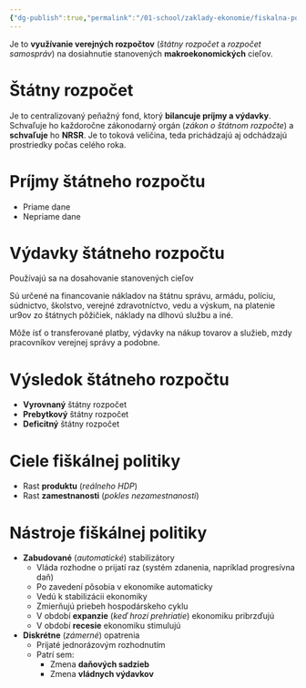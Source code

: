 ```yaml
---
{"dg-publish":true,"permalink":"/01-school/zaklady-ekonomie/fiskalna-politika/","tags":["year1","winterSemester","uniZEK"]}
---
```


Je to **využívanie verejných rozpočtov** (*štátny rozpočet* a *rozpočet samospráv*) na dosiahnutie stanovených **makroekonomických** cieľov.

# Štátny rozpočet
Je to centralizovaný peňažný fond, ktorý **bilancuje príjmy a výdavky**. Schvaľuje ho každoročne zákonodarný orgán (*zákon o štátnom rozpočte*) a **schvaľuje** ho **NRSR**. Je to toková veličina, teda prichádzajú aj odchádzajú prostriedky počas celého roka.

# Príjmy štátneho rozpočtu
- Priame dane
- Nepriame dane

# Výdavky štátneho rozpočtu
Používajú sa na dosahovanie stanovených cieľov

Sú určené na financovanie nákladov na štátnu správu, armádu, políciu, súdnictvo, školstvo, verejné zdravotníctvo, vedu a výskum, na platenie ur9ov zo štátnych pôžičiek, náklady na dlhovú službu a iné.

Môže ísť o transferované platby, výdavky na nákup tovarov a služieb, mzdy pracovníkov verejnej správy a podobne.

# Výsledok štátneho rozpočtu
- **Vyrovnaný** štátny rozpočet
- **Prebytkový** štátny rozpočet
- **Deficitný** štátny rozpočet

# Ciele fiškálnej politiky
- Rast **produktu** (*reálneho HDP*)
- Rast **zamestnanosti** (*pokles nezamestnanosti*)

# Nástroje fiškálnej politiky
- **Zabudované** (*automatické*) stabilizátory
	- Vláda rozhodne o prijatí raz (systém zdanenia, napríklad progresívna daň)
	- Po zavedení pôsobia v ekonomike automaticky
	- Vedú k stabilizácii ekonomiky
	- Zmierňujú priebeh hospodárskeho cyklu
	- V období **expanzie** (*keď hrozí prehriatie*) ekonomiku pribrzďujú
	- V období **recesie** ekonomiku stimulujú
- **Diskrétne** (*zámerné*) opatrenia
	- Prijaté jednorázovým rozhodnutím
	- Patrí sem:
		- Zmena **daňových sadzieb**
		- Zmena **vládnych výdavkov**